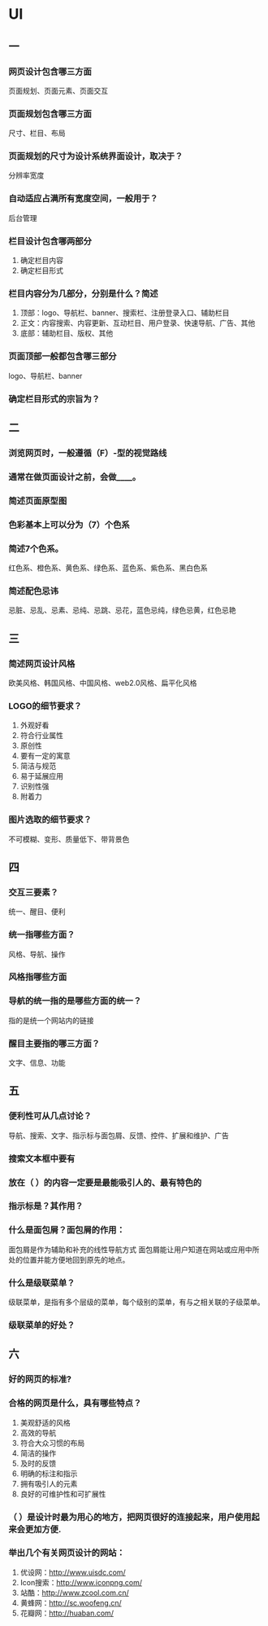 # UI
## 一

### 网页设计包含哪三方面
页面规划、页面元素、页面交互

### 页面规划包含哪三方面
尺寸、栏目、布局

### 页面规划的尺寸为设计系统界面设计，取决于？
分辨率宽度

### 自动适应占满所有宽度空间，一般用于？
后台管理

### 栏目设计包含哪两部分
1. 确定栏目内容
2. 确定栏目形式

### 栏目内容分为几部分，分别是什么？简述
1. 顶部：logo、导航栏、banner、搜索栏、注册登录入口、辅助栏目
2. 正文：内容搜索、内容更新、互动栏目、用户登录、快速导航、广告、其他
3. 底部：辅助栏目、版权、其他

### 页面顶部一般都包含哪三部分
logo、导航栏、banner

### 确定栏目形式的宗旨为？


## 二

### 浏览网页时，一般遵循（F）-型的视觉路线

### 通常在做页面设计之前，会做____。

### 简述页面原型图


### 色彩基本上可以分为（7）个色系

### 简述7个色系。
红色系、橙色系、黄色系、绿色系、蓝色系、紫色系、黑白色系

### 简述配色忌讳
忌脏、忌乱、忌素、忌纯、忌跳、忌花，蓝色忌纯，绿色忌黄，红色忌艳


## 三

### 简述网页设计风格
欧美风格、韩国风格、中国风格、web2.0风格、扁平化风格

### LOGO的细节要求？
1. 外观好看
2. 符合行业属性
3. 原创性
4. 要有一定的寓意
5. 简洁与规范
6. 易于延展应用
7. 识别性强
8. 附着力

### 图片选取的细节要求？
不可模糊、变形、质量低下、带背景色

## 四

### 交互三要素？
统一、醒目、便利

### 统一指哪些方面？
风格、导航、操作

### 风格指哪些方面


### 导航的统一指的是哪些方面的统一？
指的是统一个网站内的链接

### 醒目主要指的哪三方面？
文字、信息、功能

## 五

### 便利性可从几点讨论？
导航、搜索、文字、指示标与面包屑、反馈、控件、扩展和维护、广告

### 搜索文本框中要有


### 放在（ ）的内容一定要是最能吸引人的、最有特色的


### 指示标是？其作用？


### 什么是面包屑？面包屑的作用：
面包屑是作为辅助和补充的线性导航方式
面包屑能让用户知道在网站或应用中所处的位置并能方便地回到原先的地点。

### 什么是级联菜单？
级联菜单，是指有多个层级的菜单，每个级别的菜单，有与之相关联的子级菜单。

### 级联菜单的好处？


## 六

### 好的网页的标准?


### 合格的网页是什么，具有哪些特点？
1. 美观舒适的风格
2. 高效的导航
3. 符合大众习惯的布局
4. 简洁的操作
5. 及时的反馈
6. 明确的标注和指示
7. 拥有吸引人的元素
8. 良好的可维护性和可扩展性


### （ ）是设计时最为用心的地方，把网页很好的连接起来，用户使用起来会更加方便.


### 举出几个有关网页设计的网站：
1. 优设网：http://www.uisdc.com/
2. Icon搜索：http://www.iconpng.com/
3. 站酷：http://www.zcool.com.cn/
4. 黄蜂网：http://sc.woofeng.cn/
5. 花瓣网：http://huaban.com/

